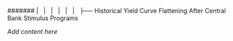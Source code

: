 ####### |   |   |   |   |   |   ├── Historical Yield Curve Flattening After Central Bank Stimulus Programs

*Add content here*